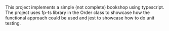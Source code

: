 This project implements a simple (not complete) bookshop using typescript. The project uses fp-ts library in the Order class to showcase how the functional approach could be used and jest to showcase how to do unit testing.

